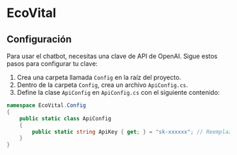 # EcoVital

## Configuración

Para usar el chatbot, necesitas una clave de API de OpenAI. Sigue estos pasos para configurar tu clave:

1. Crea una carpeta llamada `Config` en la raíz del proyecto.
2. Dentro de la carpeta `Config`, crea un archivo `ApiConfig.cs`.
3. Define la clase `ApiConfig` en `ApiConfig.cs` con el siguiente contenido:

```csharp
namespace EcoVital.Config
{
    public static class ApiConfig
    {
        public static string ApiKey { get; } = "sk-xxxxxx"; // Reemplaza "sk-xxxxxx" con tu clave real
    }
}
